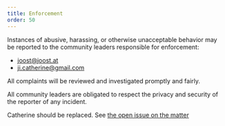 ```yaml
---
title: Enforcement
order: 50
---
```


Instances of abusive, harassing, or otherwise unacceptable behavior
may be reported to the community leaders responsible for enforcement:

 - joost@joost.at
 - ji.catherine@gmail.com

All complaints will be reviewed and investigated promptly and fairly.

All community leaders are obligated to respect the privacy and 
security of the reporter of any incident.

<Fixme>

Catherine should be replaced. See [the open issue on the matter](https://github.com/freesewing/freesewing/issues/739)

</Fixme>
